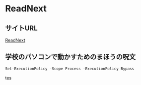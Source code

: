 # ReadNext 
## サイトURL
[ReadNext](https://ootomonaiso-readnext.github.io/ReadNext)

## 学校のパソコンで動かすためのまほうの呪文
```
Set-ExecutionPolicy -Scope Process -ExecutionPolicy Bypass
```

tes